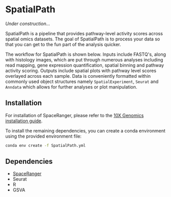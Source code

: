 # SpatialPath

*Under construction...*

SpatialPath is a pipeline that provides pathway-level activity scores across spatial omics datasets. The goal of SpatialPath is to process your data so that you can get to the fun part of the analysis quicker.

The workflow for SpatialPath is shown below. Inputs include FASTQ's, along with histology images, which are put through numerous analyses including read mapping, gene expression quantification, spatial binning and pathway activity scoring. Outputs include spatial plots with pathway level scores overlayed across each sample. Data is conveniently formatted within commonly used object structures namely ```SpatialExperiment```, ```Seurat``` and ```Anndata``` which allows for further analyses or plot manipulation.



## Installation

For installation of SpaceRanger, please refer to the [10X Genomics installation guide](https://www.10xgenomics.com/support/software/space-ranger/downloads/space-ranger-installation).

To install the remaining dependencies, you can create a conda environment using the provided environment file:

```bash
conda env create -f SpatialPath.yml
```

## Dependencies

- [SpaceRanger](https://www.10xgenomics.com/support/software/space-ranger/downloads/space-ranger-installation)
- Seurat
- R
- GSVA

